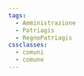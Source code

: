 ```yaml
---
tags:
  - Amministrazione
  - Patriagis
  - RegnoPatriagis
cssclasses:
  - comuni
  - comune
---
```

